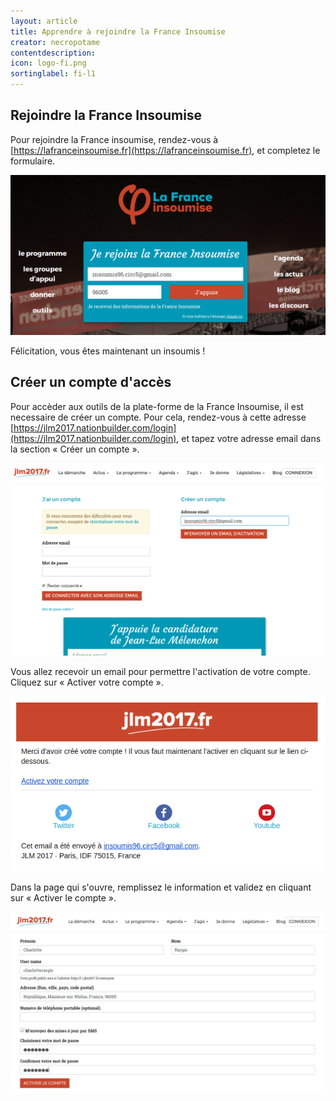 ```yaml
---
layout: article
title: Apprendre à rejoindre la France Insoumise
creator: necropotame
contentdescription:
icon: logo-fi.png
sortinglabel: fi-l1
---
```


## Rejoindre la France Insoumise

Pour rejoindre la France insoumise, rendez-vous à [https://lafranceinsoumise.fr](https://lafranceinsoumise.fr), et completez le formulaire.

![Copie d’écran du formulaire de d'adhésion à la France Insoumise](/assets/images/screenshots/franceinsoumise-form.png)

Félicitation, vous êtes maintenant un insoumis !

## Créer un compte d'accès

Pour accèder aux outils de la plate-forme de la France Insoumise, il est necessaire de créer un compte. Pour cela, rendez-vous à cette adresse [https://jlm2017.nationbuilder.com/login](https://jlm2017.nationbuilder.com/login), et tapez votre adresse email dans la section « Créer un compte ».

![Copie d’écran du formulaire de création de compte](/assets/images/screenshots/fi-nationbuilder1.png)

Vous allez recevoir un email pour permettre l'activation de votre compte. Cliquez sur « Activer votre compte ».

![Copie d’écran de l'email pour l'activation du compte](/assets/images/screenshots/fi-nationbuilder2.png)

Dans la page qui s'ouvre, remplissez le information et validez en cliquant sur « Activer le compte ».

![Copie d’écran du formulaire de création de compte - Etape 2](/assets/images/screenshots/fi-nationbuilder3.png)

